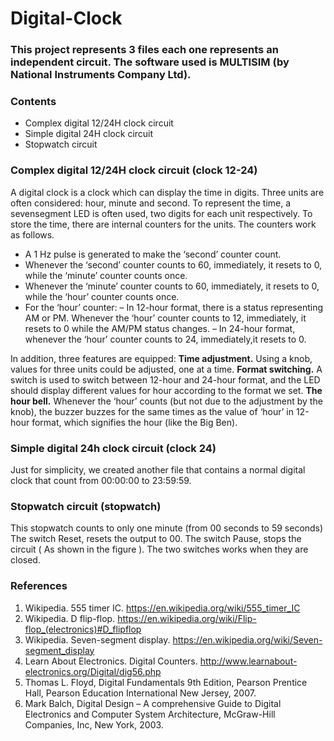 # Digital-Clock

### This project represents 3 files each one represents an independent circuit. The software used is MULTISIM (by National Instruments Company Ltd).

### Contents
- Complex digital 12/24H clock circuit
- Simple digital 24H clock circuit
- Stopwatch circuit

### Complex digital 12/24H clock circuit (clock 12-24)
A digital clock is a clock which can display the time in digits. Three units are often considered: hour, minute and second. To represent the time, a sevensegment LED is often used, two digits for each unit respectively. To store the time, there are internal counters for the units. The counters work as follows.
* A 1 Hz pulse is generated to make the ‘second’ counter count.
* Whenever the ‘second’ counter counts to 60, immediately, it resets to 0, while the ‘minute’ counter counts once.
* Whenever the ‘minute’ counter counts to 60, immediately, it resets to 0, while the ‘hour’ counter counts once.
* For the ‘hour’ counter:
  – In 12-hour format, there is a status representing AM or PM. Whenever the ‘hour’ counter counts to 12, immediately, it resets to 0 while the AM/PM status changes.
  – In 24-hour format, whenever the ‘hour’ counter counts to 24, immediately,it resets to 0.

In addition, three features are equipped:
**Time adjustment.** Using a knob, values for three units could be adjusted, one at a time.
**Format switching.** A switch is used to switch between 12-hour and 24-hour format, and the LED should display different values for hour according to the format we set.
**The hour bell.** Whenever the ‘hour’ counts (but not due to the adjustment by the knob), the buzzer buzzes for the same times as the value of ‘hour’ in 12-hour
format, which signifies the hour (like the Big Ben).

### Simple digital 24h clock circuit (clock 24)
Just for simplicity, we created another file that contains a normal digital clock
that count from 00:00:00 to 23:59:59.

### Stopwatch circuit (stopwatch)
This stopwatch counts to only one minute (from 00 seconds to 59 seconds)
The switch Reset, resets the output to 00.
The switch Pause, stops the circuit ( As shown in the figure ).
The two switches works when they are closed.

### References
1. Wikipedia. 555 timer IC. https://en.wikipedia.org/wiki/555_timer_IC
2. Wikipedia. D flip-flop. https://en.wikipedia.org/wiki/Flip-flop_(electronics)#D_flipflop
3. Wikipedia. Seven-segment display. https://en.wikipedia.org/wiki/Seven-segment_display
4. Learn About Electronics. Digital Counters. http://www.learnabout-electronics.org/Digital/dig56.php
5. Thomas L. Floyd, Digital Fundamentals 9th Edition, Pearson Prentice Hall, Pearson Education International New Jersey, 2007.
6. Mark Balch, Digital Design – A comprehensive Guide to Digital Electronics and Computer System Architecture, McGraw-Hill Companies, Inc, New York, 2003.
